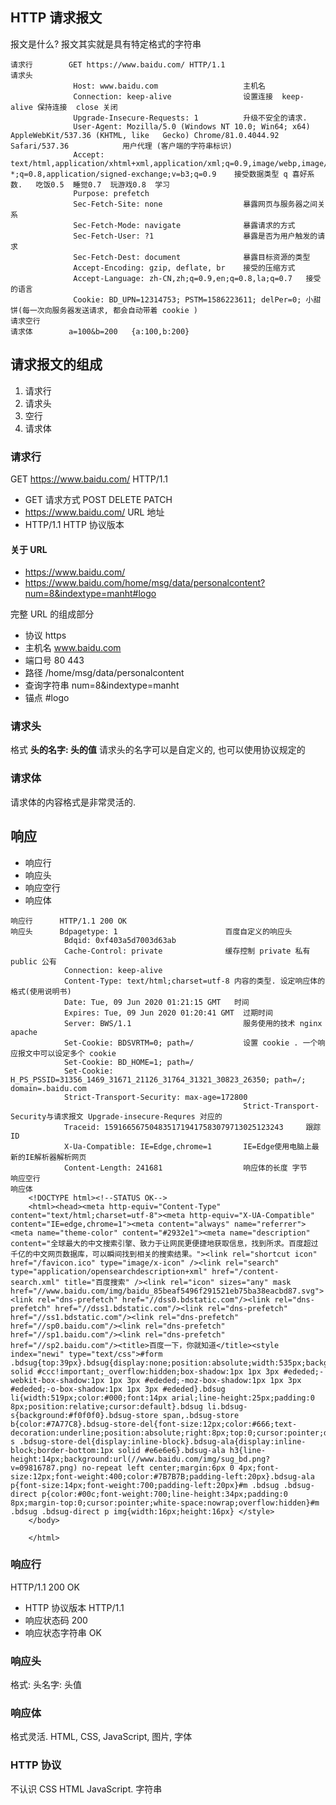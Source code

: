 ## HTTP 请求报文
报文是什么? 报文其实就是具有特定格式的字符串
```
请求行        GET https://www.baidu.com/ HTTP/1.1
请求头
              Host: www.baidu.com                   主机名
              Connection: keep-alive                设置连接  keep-alive 保持连接  close 关闭
              Upgrade-Insecure-Requests: 1          升级不安全的请求.
              User-Agent: Mozilla/5.0 (Windows NT 10.0; Win64; x64) AppleWebKit/537.36 (KHTML, like   Gecko) Chrome/81.0.4044.92 Safari/537.36            用户代理 (客户端的字符串标识)
              Accept: text/html,application/xhtml+xml,application/xml;q=0.9,image/webp,image/apng,*/  *;q=0.8,application/signed-exchange;v=b3;q=0.9    接受数据类型 q 喜好系数.   吃饭0.5  睡觉0.7  玩游戏0.8  学习
              Purpose: prefetch
              Sec-Fetch-Site: none                  暴露网页与服务器之间关系
              Sec-Fetch-Mode: navigate              暴露请求的方式
              Sec-Fetch-User: ?1                    暴露是否为用户触发的请求
              Sec-Fetch-Dest: document              暴露目标资源的类型
              Accept-Encoding: gzip, deflate, br    接受的压缩方式
              Accept-Language: zh-CN,zh;q=0.9,en;q=0.8,la;q=0.7   接受的语言
              Cookie: BD_UPN=12314753; PSTM=1586223611; delPer=0; 小甜饼(每一次向服务器发送请求, 都会自动带着 cookie )
请求空行
请求体        a=100&b=200   {a:100,b:200}
```
## 请求报文的组成
1. 请求行
2. 请求头   
3. 空行
4. 请求体

### 请求行
GET https://www.baidu.com/ HTTP/1.1

* GET    请求方式 POST DELETE PATCH 
* https://www.baidu.com/     URL 地址
* HTTP/1.1       HTTP 协议版本

#### 关于 URL
* https://www.baidu.com/
* https://www.baidu.com/home/msg/data/personalcontent?num=8&indextype=manht#logo

完整 URL 的组成部分
* 协议        https
* 主机名      www.baidu.com
* 端口号      80  443
* 路径        /home/msg/data/personalcontent
* 查询字符串  num=8&indextype=manht
* 锚点        #logo

### 请求头
格式    **头的名字: 头的值**
请求头的名字可以是自定义的, 也可以使用协议规定的


### 请求体
请求体的内容格式是非常灵活的. 

## 响应
* 响应行
* 响应头
* 响应空行
* 响应体

```
响应行      HTTP/1.1 200 OK
响应头      Bdpagetype: 1                        百度自定义的响应头    
            Bdqid: 0xf403a5d7003d63ab
            Cache-Control: private              缓存控制 private 私有  public 公有
            Connection: keep-alive
            Content-Type: text/html;charset=utf-8 内容的类型. 设定响应体的格式(使用说明书)
            Date: Tue, 09 Jun 2020 01:21:15 GMT   时间
            Expires: Tue, 09 Jun 2020 01:20:41 GMT  过期时间
            Server: BWS/1.1                         服务使用的技术 nginx apache
            Set-Cookie: BDSVRTM=0; path=/           设置 cookie . 一个响应报文中可以设定多个 cookie
            Set-Cookie: BD_HOME=1; path=/
            Set-Cookie: H_PS_PSSID=31356_1469_31671_21126_31764_31321_30823_26350; path=/; domain=.baidu.com
            Strict-Transport-Security: max-age=172800    
                                                    Strict-Transport-Security与请求报文 Upgrade-insecure-Requres 对应的
            Traceid: 1591665675048351719417583079713025123243     跟踪 ID
            X-Ua-Compatible: IE=Edge,chrome=1       IE=Edge使用电脑上最新的IE解析器解析网页
            Content-Length: 241681                  响应体的长度 字节
响应空行
响应体
    <!DOCTYPE html><!--STATUS OK-->
    <html><head><meta http-equiv="Content-Type" content="text/html;charset=utf-8"><meta http-equiv="X-UA-Compatible" content="IE=edge,chrome=1"><meta content="always" name="referrer"><meta name="theme-color" content="#2932e1"><meta name="description" content="全球最大的中文搜索引擎、致力于让网民更便捷地获取信息，找到所求。百度超过千亿的中文网页数据库，可以瞬间找到相关的搜索结果。"><link rel="shortcut icon" href="/favicon.ico" type="image/x-icon" /><link rel="search" type="application/opensearchdescription+xml" href="/content-search.xml" title="百度搜索" /><link rel="icon" sizes="any" mask href="//www.baidu.com/img/baidu_85beaf5496f291521eb75ba38eacbd87.svg"><link rel="dns-prefetch" href="//dss0.bdstatic.com"/><link rel="dns-prefetch" href="//dss1.bdstatic.com"/><link rel="dns-prefetch" href="//ss1.bdstatic.com"/><link rel="dns-prefetch" href="//sp0.baidu.com"/><link rel="dns-prefetch" href="//sp1.baidu.com"/><link rel="dns-prefetch" href="//sp2.baidu.com"/><title>百度一下，你就知道</title><style index="newi" type="text/css">#form .bdsug{top:39px}.bdsug{display:none;position:absolute;width:535px;background:#fff;border:1px solid #ccc!important;_overflow:hidden;box-shadow:1px 1px 3px #ededed;-webkit-box-shadow:1px 1px 3px #ededed;-moz-box-shadow:1px 1px 3px #ededed;-o-box-shadow:1px 1px 3px #ededed}.bdsug li{width:519px;color:#000;font:14px arial;line-height:25px;padding:0 8px;position:relative;cursor:default}.bdsug li.bdsug-s{background:#f0f0f0}.bdsug-store span,.bdsug-store b{color:#7A77C8}.bdsug-store-del{font-size:12px;color:#666;text-decoration:underline;position:absolute;right:8px;top:0;cursor:pointer;display:none}.bdsug-s .bdsug-store-del{display:inline-block}.bdsug-ala{display:inline-block;border-bottom:1px solid #e6e6e6}.bdsug-ala h3{line-height:14px;background:url(//www.baidu.com/img/sug_bd.png?v=09816787.png) no-repeat left center;margin:6px 0 4px;font-size:12px;font-weight:400;color:#7B7B7B;padding-left:20px}.bdsug-ala p{font-size:14px;font-weight:700;padding-left:20px}#m .bdsug .bdsug-direct p{color:#00c;font-weight:700;line-height:34px;padding:0 8px;margin-top:0;cursor:pointer;white-space:nowrap;overflow:hidden}#m .bdsug .bdsug-direct p img{width:16px;height:16px} </style>
    </body>
        
	</html>
```
### 响应行
HTTP/1.1 200 OK
* HTTP 协议版本     HTTP/1.1
* 响应状态码        200
* 响应状态字符串     OK

### 响应头
格式:   头名字: 头值

### 响应体
格式灵活. HTML, CSS, JavaScript, 图片, 字体

### HTTP 协议 
不认识 CSS HTML JavaScript.  字符串






